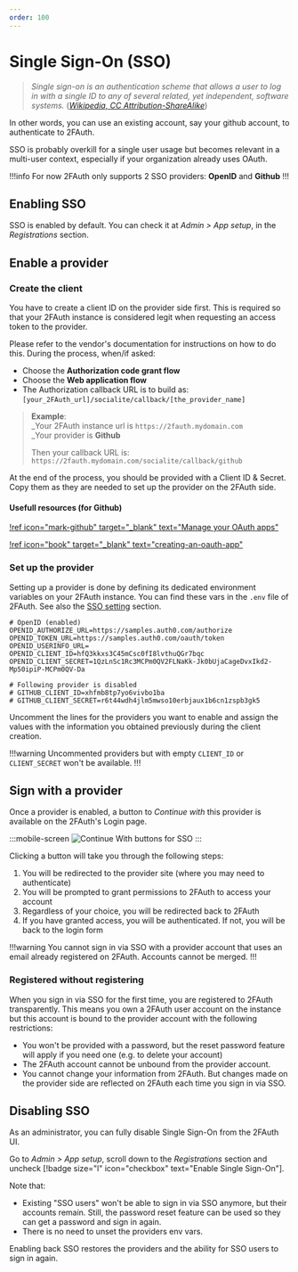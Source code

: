 ```yaml
---
order: 100
---
```

# Single Sign-On (SSO)

> _Single sign-on is an authentication scheme that allows a user to log in with a single ID to any of several related, yet independent, software systems._ ([_Wikipedia, CC Attribution-ShareAlike_](https://en.wikipedia.org/wiki/Single_sign-on))

In other words, you can use an existing account, say your github account, to authenticate to 2FAuth.

SSO is probably overkill for a single user usage but becomes relevant in a multi-user context, especially if your organization already uses OAuth.

!!!info
For now 2FAuth only supports 2 SSO providers: __OpenID__ and __Github__
!!!

## Enabling SSO

SSO is enabled by default. You can check it at _Admin > App setup_, in the _Registrations_ section.

## Enable a provider

### Create the client

You have to create a client ID on the provider side first. This is required so that your 2FAuth instance is considered legit when requesting an access token to the provider.

Please refer to the vendor's documentation for instructions on how to do this. During the process, when/if asked:

- Choose the __Authorization code grant flow__
- Choose the __Web application flow__
- The Authorization callback URL is to build as:  
  `[your_2FAuth_url]/socialite/callback/[the_provider_name]`

> __Example__:  
>_Your 2FAuth instance url is `https://2fauth.mydomain.com`  
>_Your provider is __Github__  
>
> Then your callback URL is:  
> `https://2fauth.mydomain.com/socialite/callback/github`

At the end of the process, you should be provided with a Client ID & Secret. Copy them as they are needed to set up the provider on the 2FAuth side.

#### Usefull resources (for Github)

[!ref icon="mark-github" target="_blank" text="Manage your OAuth apps"](https://github.com/settings/developers)

[!ref icon="book" target="_blank" text="creating-an-oauth-app"](https://docs.github.com/en/apps/oauth-apps/building-oauth-apps/creating-an-oauth-app)

### Set up the provider

Setting up a provider is done by defining its dedicated environment variables on your 2FAuth instance. You can find these vars in the `.env` file of 2FAuth. See also the [SSO setting](/getting-started/configuration/#sso-setting) section.

```env
# OpenID (enabled)
OPENID_AUTHORIZE_URL=https://samples.auth0.com/authorize
OPENID_TOKEN_URL=https://samples.auth0.com/oauth/token
OPENID_USERINFO_URL=
OPENID_CLIENT_ID=hfQ3kkxs3C45mCsc0fI8lvthuQGr7bqc
OPENID_CLIENT_SECRET=1QzLnSc1Rc3MCPm0QV2FLNaKk-Jk0bUjaCageDvxIkd2-Mp50ipiP-MCPm0QV-Da

# Following provider is disabled
# GITHUB_CLIENT_ID=xhfmb8tp7yo6vivbo1ba
# GITHUB_CLIENT_SECRET=r6t44wdh4jlm5mwso10erbjaux1b6cn1zspb3gk5
```

Uncomment the lines for the providers you want to enable and assign the values with the information you obtained previously during the client creation.

!!!warning
Uncommented providers but with empty `CLIENT_ID` or `CLIENT_SECRET` won't be available.
!!!

## Sign with a provider

Once a provider is enabled, a button to _Continue with_ this provider is available on the 2FAuth's Login page.

:::mobile-screen
![_Continue With_ buttons for SSO](/static/auth_sso_login.png)
:::

Clicking a button will take you through the following steps:

1. You will be redirected to the provider site (where you may need to authenticate)
2. You will be prompted to grant permissions to 2FAuth to access your account
3. Regardless of your choice, you will be redirected back to 2FAuth
4. If you have granted access, you will be authenticated. If not, you will be back to the login form

!!!warning
You cannot sign in via SSO with a provider account that uses an email already registered on 2FAuth. Accounts cannot be merged.
!!!

### Registered without registering

When you sign in via SSO for the first time, you are registered to 2FAuth transparently. This means you own a 2FAuth user account on the instance but this account is bound to the provider account with the following restrictions:

- You won't be provided with a password, but the reset password feature will apply if you need one (e.g. to delete your account)
- The 2FAuth account cannot be unbound from the provider account.
- You cannot change your information from 2FAuth. But changes made on the provider side are reflected on 2FAuth each time you sign in via SSO.

## Disabling SSO

As an administrator, you can fully disable Single Sign-On from the 2FAuth UI.

Go to _Admin > App setup_, scroll down to the _Registrations_ section and uncheck [!badge size="l" icon="checkbox" text="Enable Single Sign-On"].

Note that:

- Existing "SSO users" won't be able to sign in via SSO anymore, but their accounts remain. Still, the password reset feature can be used so they can get a password and sign in again.
- There is no need to unset the providers env vars.

Enabling back SSO restores the providers and the ability for SSO users to sign in again.
